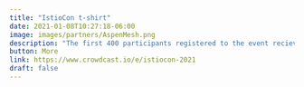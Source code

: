 ```yaml
---
title: "IstioCon t-shirt"
date: 2021-01-08T10:27:18-06:00
image: images/partners/AspenMesh.png
description: "The first 400 participants registered to the event recieve the event T-shirt. The winners will be notified."
button: More
link: https://www.crowdcast.io/e/istiocon-2021
draft: false
---
```


